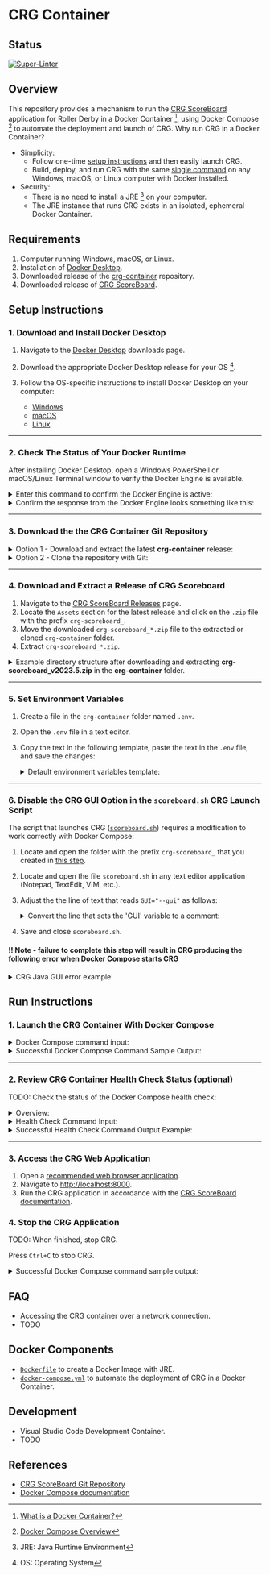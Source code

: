# CRG Container

## Status

[![Super-Linter](https://github.com/timothyhull/crg-container/actions/workflows/lint-files.yml/badge.svg)](https://github.com/marketplace/actions/super-linter)

## Overview

This repository provides a mechanism to run the [CRG ScoreBoard](https://github.com/rollerderby/scoreboard "CRG ScoreBoard Git Repository") application for Roller Derby in a Docker Container [^1], using Docker Compose [^2] to automate the deployment and launch of CRG.  Why run CRG in a Docker Container?

- Simplicity:
  - Follow one-time [setup instructions](#setup-instructions "Setup Instructions") and then easily launch CRG.
  - Build, deploy, and run CRG with the same [single command](#run-instructions "Run Instructions") on any Windows, macOS, or Linux computer with Docker installed.
- Security:
  - There is no need to install a JRE [^3] on your computer.
  - The JRE instance that runs CRG exists in an isolated, ephemeral Docker Container.

## Requirements

1. Computer running Windows, macOS, or Linux.
2. Installation of [Docker Desktop](https://docs.docker.com/desktop "Docker Desktop Overview").
3. Downloaded release of the [crg-container](https://github.com/timothyhull/crg-container/releases "crg-container Releases") repository.
4. Downloaded release of [CRG ScoreBoard](https://github.com/rollerderby/scoreboard/releases "CRG ScoreBoard Releases").

## Setup Instructions

### 1. Download and Install Docker Desktop

1. Navigate to the [Docker Desktop](https://www.docker.com/products/docker-desktop "Download Docker Desktop") downloads page.
2. Download the appropriate Docker Desktop release for your OS [^4].
3. Follow the OS-specific instructions to install Docker Desktop on your computer:

    - [Windows](https://docs.docker.com/desktop/install/windows-install "Docker Desktop for Windows Installation Guide")
    - [macOS](https://docs.docker.com/desktop/install/mac-install "Docker Desktop for macOS Installation Guide")
    - [Linux](https://docs.docker.com/desktop/install/linux-install "Docker Desktop for Linux Installation Guide")  

---

### 2. Check The Status of Your Docker Runtime

After installing Docker Desktop, open a Windows PowerShell or macOS/Linux Terminal window to verify the Docker Engine is available.

<details>
  <summary>
    Enter this command to confirm the Docker Engine is active:
  </summary>

  ```shell
  docker --version
  ```

</details>

<details>
  <summary>
    Confirm the response from the Docker Engine looks something like this:
  </summary>

  ```shell
  Docker version 26.0.0, build 2ae903e
  ```

</details>

---

### 3. Download the the CRG Container Git Repository

<details>
  <summary>
    Option 1 - Download and extract the latest <strong>crg-container</strong> release:
  </summary>

1. Navigate to the [crg-container Releases](https://github.com/timothyhull/crg-container/releases "crg-container Releases") page.
2. Locate the `Assets` section for the latest release and click on `Source code (zip)` or `Source code (tar.gz)` to download a compressed copy of the repository files.
3. Extracted the compressed file.
  
</details>

<details>
  <summary>
    Option 2 - Clone the repository with Git:
  </summary>

  ```shell
  # Git Clone command input
  git clone git@github.com:timothyhull/crg-container
  ```

  ```shell
  # Git Clone response example output
  Cloning into 'crg-container'...
  remote: Enumerating objects: 234, done.
  remote: Counting objects: 100% (234/234), done.
  remote: Compressing objects: 100% (136/136), done.
  remote: Total 234 (delta 116), reused 196 (delta 82), pack-reused 0
  Receiving objects: 100% (234/234), 50.95 KiB | 815.00 KiB/s, done.
  Resolving deltas: 100% (116/116), done.
  ```

</details>

---

### 4. Download and Extract a Release of CRG Scoreboard

1. Navigate to the [CRG ScoreBoard Releases](https://github.com/rollerderby/scoreboard/releases "CRG ScoreBoard Releases") page.
2. Locate the `Assets` section for the latest release and click on the `.zip` file with the prefix `crg-scoreboard_`.
3. Move the downloaded `crg-scoreboard_*.zip` file to the extracted or cloned `crg-container` folder.
4. Extract `crg-scoreboard_*.zip`.

<details>
  <summary>
    Example directory structure after downloading and extracting <strong>crg-scoreboard_v2023.5.zip</strong> in the <strong>crg-container</strong> folder.
  </summary>

- Note the `crg-scoreboard_v2023.5` folder within the `crg-container` folder:

```shell
├── crg-container
│   ├── .devcontainer
│   ├── .dockerignore
│   ├── .git
│   ├── .github
│   ├── .gitignore
│   ├── .vscode
│   ├── Dockerfile
│   ├── Dockerfile.dev
│   ├── LICENSE
│   ├── README.md
│   ├── crg-scoreboard_v2023.5
│   ├── crg-scoreboard_v2023.5.zip
│   ├── docker-compose.yml
│   ├── requirements
```

</details>

---

### 5. Set Environment Variables

1. Create a file in the `crg-container` folder named `.env`.
2. Open the `.env` file in a text editor.
3. Copy the text in the following template, paste the text in the `.env` file, and save the changes:

    <details>
      <summary>
        Default environment variables template:
      </summary>

    ```shell
    # Local path to the 'crg-container' folder extracted from this repo
    ## Default value is the current directory
    CRG_SOURCE_VOLUME=.

    # Local path relative to CRG_SOURCE_VOLUME for the extracted CRG application
    ## Default value is CRG version 2023.5
    CRG_SOURCE_DIR=crg-scoreboard_v2023.5

    # Name of the folder to create and mount files to on the CRG container instance
    ## Default value is 'crg-container'
    CRG_MOUNT_DIR=crg-container
    ```

    </details>

---

### 6. Disable the CRG GUI Option in the `scoreboard.sh` CRG Launch Script

The script that launches CRG ([`scoreboard.sh`](https://github.com/rollerderby/scoreboard/blob/dev/scoreboard.sh "scoreboard.sh Source File")) requires a modification to work correctly with Docker Compose:

1. Locate and open the folder with the prefix `crg-scoreboard_` that you created in [this step](#4-download-and-extract-a-release-of-crg-scoreboard "Download and Extract a Release of CRG Scoreboard").
2. Locate and open the file `scoreboard.sh` in any text editor application (Notepad, TextEdit, VIM, etc.).
3. Adjust the  the line of text that reads `GUI="--gui"` as follows:

    <details>
      <summary>
        Convert the line that sets the 'GUI' variable to a comment:
      </summary>

      ```shell
      # Locate this line in scoreboard.sh
      GUI="--gui"
      ```

      ```shell
      # Add a '# ' prefix to this line so it reads
      # GUI="--gui"
      ```

    </details>

4. Save and close `scoreboard.sh`.

#### :bangbang: Note - failure to complete this step will result in CRG producing the following error when Docker Compose starts CRG

<details>
  <summary>
  CRG Java GUI error example:
  </summary>

  ```shell
  crg-container-1  | Exception in thread "main" java.lang.reflect.InvocationTargetException
  crg-container-1  |  at java.base/jdk.internal.reflect.DirectMethodHandleAccessor.invoke(DirectMethodHandleAccessor.java:119)
  crg-container-1  |  at java.base/java.lang.reflect.Method.invoke(Method.java:577)
  crg-container-1  | Caused by: java.awt.HeadlessException: 
  crg-container-1  | No X11 DISPLAY variable was set,
  crg-container-1  | but this program performed an operation which requires it.
  crg-container-1  |  at java.desktop/java.awt.GraphicsEnvironment.checkHeadless(GraphicsEnvironment.java:166)
  crg-container-1  |  at java.base/jdk.internal.reflect.DirectMethodHandleAccessor.invoke(DirectMethodHandleAccessor.java:104)
  ```

</details>

## Run Instructions

### 1. Launch the CRG Container With Docker Compose

<details>
  <summary>
    Docker Compose command input:
  </summary>

```shell
docker compose up
```

</details>

<details>
  <summary>
    Successful Docker Compose Command Sample Output:
  </summary>

```shell
[+] Building 56.1s (7/7) FINISHED                                                                       docker:desktop-linux
  => [crg-container internal] load build definition from Dockerfile                                                      0.0s
  => => transferring dockerfile: 512B                                                                                    0.0s
  => [crg-container internal] load metadata for docker.io/library/openjdk:latest                                         0.0s
  => [crg-container internal] load .dockerignore                                                                         0.0s
  => => transferring context: 229B                                                                                       0.0s
  => [crg-container 1/3] FROM docker.io/library/openjdk:latest                                                           0.0s
  => [crg-container 2/3] RUN microdnf upgrade -y --nodocs &&     microdnf clean all                                     55.3s
  => [crg-container 3/3] WORKDIR crg-container                                                                           0.0s 
  => [crg-container] exporting to image                                                                                  0.8s 
  => => exporting layers                                                                                                 0.7s 
  => => writing image sha256:e6a67731286f20afdaead94aafee07197ca82df627ce1f2ba99ca78ac63f319a                            0.0s 
  => => naming to docker.io/library/crg-container-crg-container                                                          0.0s 
  [+] Running 1/1                                                                                                              
  ✔ Network crg-container_default            Created                                                                     0.0s 
  ⠋ Container crg-container-crg-container-1  Created                                                                     0.0s 
  Attaching to crg-container-1
  crg-container-1  | Found existing autosave dir - skipping import
  crg-container-1  | CRG ScoreBoard version v2023.4
  crg-container-1  | 2024-05-03 01:32:23.293:INFO::main: Logging initialized @482ms to org.eclipse.jetty.util.log.StdErrLog
  crg-container-1  | Loaded auto-saved scoreboard from ./config/autosave/scoreboard-0-secs-ago.json
  crg-container-1  | 
  crg-container-1  | vvvvvvvvvvvvvvvvvvvvvvvvvvvvvvvvvvvvvvvvvvvvvvvvvvvvvvvvvvvvvvvvvvvvvv
  crg-container-1  | vvvvvvvvvvvvvvvvvvvvvvvvvvvvvvvvvvvvvvvvvvvvvvvvvvvvvvvvvvvvvvvvvvvvvv
  crg-container-1  | Double-click/open the 'start.html' file, or
  crg-container-1  | Open a web browser (either Google Chrome or Mozilla Firefox recommended) to:
  crg-container-1  | http://localhost:8000
  crg-container-1  | or try one of these URLs:
  crg-container-1  | http://172.19.0.2:8000/
  crg-container-1  | http://[fe80:0:0:0:42:acff:fe13:2%eth0]:8000/
  crg-container-1  | ^^^^^^^^^^^^^^^^^^^^^^^^^^^^^^^^^^^^^^^^^^^^^^^^^^^^^^^^^^^^^^^^^^^^^^
  crg-container-1  | ^^^^^^^^^^^^^^^^^^^^^^^^^^^^^^^^^^^^^^^^^^^^^^^^^^^^^^^^^^^^^^^^^^^^^^
  crg-container-1  |
```

</details>

---

### 2. Review CRG Container Health Check Status (optional)

TODO: Check the status of the Docker Compose health check:

<details>
  <summary>
    Overview:
  </summary>

The health check is a recurring `curl` HTTP request to the CRG web application server, and a `200 OK` response indicates the request is successful.  The health check configuration is available for review in the [`docker-compose.yml` file](https://github.com/timothyhull/crg-container/blob/main/docker-compose.yml "Docker Compose Health Check").

</details>

<details>
  <summary>
    Health Check Command Input:
  </summary>

```shell
# Check the health of the most recently-created container
docker inspect -f "{{ json .State.Health }}" $(docker ps -lq)
```

</details>

<details>
  <summary>
    Successful Health Check Command Output Example:
  </summary>

```jsonc
// Successful health check command example output (formatted as JSON with JQ)
{
  "Status": "healthy",
  "FailingStreak": 0,
  "Log": [
    {
      "Start": "2024-05-03T12:00:00.000000000Z",
      "End": "2024-05-03T12:00:00.000000000",
      "ExitCode": 0,
      "Output": "HTTP/1.1 200 OK\r\nDate: Fri, 03 May 2024 01:50:54 GMT\r\nSet-Cookie: CRG_SCOREBOARD=node0v5ap3t21va5cq5zx2cqaekfe36.node0; Path=/; Expires=Sat, 18-May-2024 12:00:00 GMT; Max-Age=1296000; HttpOnly; SameSite=Lax\r\nExpires: Thu, 01 Jan 1970 00:00:00 GMT\r\nLast-Modified: Tue, 03 Oct 2023 00:56:04 GMT\r\nContent-Type: text/html;charset=utf-8\r\nAccept-Ranges: bytes\r\n"
    }
  ]
}
```

</details>

---

### 3. Access the CRG Web Application

1. Open a [recommended web browser application](https://github.com/rollerderby/scoreboard#web-browser "CRG ScoreBoard Documentation Browser Recommendation").
2. Navigate to [http://localhost:8000](http://localhost:8000 "CRG Application Launch Page").
3. Run the CRG application in accordance with the [CRG ScoreBoard documentation](https://github.com/rollerderby/scoreboard/wiki "CRG ScoreBoard Documentation").

### 4. Stop the CRG Application

TODO: When finished, stop CRG.

Press `Ctrl+C` to stop CRG.

<details>
  <summary>
    Successful Docker Compose command sample output:
  </summary>

```shell
Gracefully stopping... (press Ctrl+C again to force)
[+] Stopping 1/1
✔ Container crg-container-crg-container-1  Stopped                                                                     0.5s 
canceled
```

TODO: `docker compose down`

</details>

## FAQ

- Accessing the CRG container over a network connection.
- TODO

## Docker Components

- [`Dockerfile`](https://github.com/timothyhull/crg-container/blob/main/Dockerfile "Dockerfile") to create a Docker Image with JRE.
- [`docker-compose.yml`](https://github.com/timothyhull/crg-container/blob/main/docker-compose.yml "CRG Container Service Definition File") to automate the deployment of CRG in a Docker Container.

## Development

- Visual Studio Code Development Container.
- TODO

## References

- [CRG ScoreBoard Git Repository](https://github.com/rollerderby/scoreboard "CRG ScoreBoard Git Repository")
- [Docker Compose documentation](https://docs.docker.com/compose "Docker Compose Documentation")

[^1]: [What is a Docker Container?](https://www.docker.com/resources/what-container "What is a Docker Container?")
[^2]: [Docker Compose Overview](https://docs.docker.com/compose "Docker Compose Overview")
[^3]: JRE: Java Runtime Environment
[^4]: OS: Operating System
